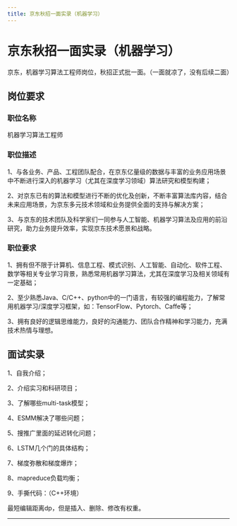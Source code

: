 ```yaml
---
title: 京东秋招一面实录（机器学习）
---
```


# 京东秋招一面实录（机器学习）

<script type="text/javascript" src="/include/head.js"></script>

京东，机器学习算法工程师岗位，秋招正式批一面。（一面就凉了，没有后续二面）

## 岗位要求

### 职位名称

机器学习算法工程师

### 职位描述

1、与各业务、产品、工程团队配合，在京东亿量级的数据与丰富的业务应用场景中不断进行深入的机器学习（尤其在深度学习领域）算法研究和模型构建；

2、对京东已有的算法和模型进行不断的优化及创新，不断丰富算法库内容，结合未来应用场景，为京东多元技术领域和业务提供全面的支持与解决方案；

3、与京东的技术团队及科学家们一同参与人工智能、机器学习算法及应用的前沿研究，助力业务提升效率，实现京东技术愿景和战略。

### 职位要求

1、拥有但不限于计算机、信息工程、模式识别、人工智能、自动化、软件工程、数学等相关专业学习背景，熟悉常用机器学习算法，尤其在深度学习及相关领域有一定基础；

2、至少熟悉Java、C/C++、python中的一门语言，有较强的编程能力，了解常用机器学习/深度学习框架，如：TensorFlow、Pytorch、Caffe等；

3、拥有良好的逻辑思维能力，良好的沟通能力、团队合作精神和学习能力，充满技术热情与理想。

## 面试实录

1、自我介绍；

2、介绍实习和科研项目；

3、了解哪些multi-task模型；

4、ESMM解决了哪些问题；

5、搜推广里面的延迟转化问题；

6、LSTM几个门的具体结构；

7、梯度弥散和梯度爆炸；

8、mapreduce负载均衡；

9、手撕代码：（C++环境）

最短编辑距离dp，但是插入、删除、修改有权重。

---

<script type="text/javascript" src="/include/tail.js"></script>
